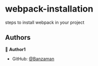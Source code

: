 # webpack-installation
steps to install webpack in your project

## Authors

👤 **Author1**

- GitHub: [@Banzaman](https://github.com/banzaman)
